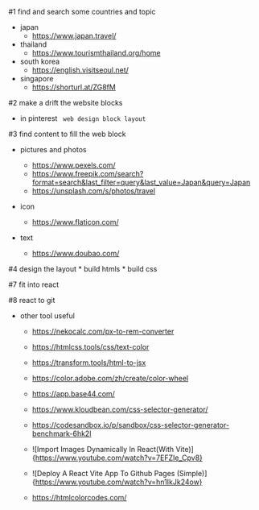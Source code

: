 #1 find and search some countries and topic

* japan
    *   <https://www.japan.travel/>
* thailand
    *   <https://www.tourismthailand.org/home>
* south korea
    *   <https://english.visitseoul.net/>
* singapore
    *   <https://shorturl.at/ZG8fM>

#2 make a drift the website blocks

* in pinterest
    `` web design block layout``
    
#3 find content to fill the web block

* pictures and photos
    *   <https://www.pexels.com/>
    *   <https://www.freepik.com/search?format=search&last_filter=query&last_value=Japan&query=Japan>
    *   <https://unsplash.com/s/photos/travel>

* icon
    * <https://www.flaticon.com/>

    
* text
    * <https://www.doubao.com/>

#4 design the layout
    *   build htmls
    *   build css

#7 fit into react

#8 react to git


*  other tool useful
    *   <https://nekocalc.com/px-to-rem-converter>
    *   <https://htmlcss.tools/css/text-color>
    *   <https://transform.tools/html-to-jsx>
    *   <https://color.adobe.com/zh/create/color-wheel>
    *   <https://app.base44.com/>
    *   <https://www.kloudbean.com/css-selector-generator/>
    *   <https://codesandbox.io/p/sandbox/css-selector-generator-benchmark-6hk2l>
    
    *   ![Import Images Dynamically In React(With Vite)]{https://www.youtube.com/watch?v=7EFZIe_Cpv8}
    
    *   ![Deploy A React Vite App To Github Pages (Simple)]{https://www.youtube.com/watch?v=hn1IkJk24ow}
    
    *   <https://htmlcolorcodes.com/>
